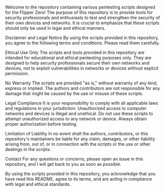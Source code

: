 Welcome to the repository containing various pentesting scripts designed for the Flipper Zero!
The purpose of this repository is to provide tools for security professionals and enthusiasts to test and strengthen the security of their own devices and networks.
It is crucial to emphasize that these scripts should only be used in legal and ethical manners.

Disclaimer and Legal Notice
By using the scripts provided in this repository, you agree to the following terms and conditions. Please read them carefully.

Ethical Use Only
The scripts and tools provided in this repository are intended for educational and ethical pentesting purposes only. They are designed to help security professionals secure their own networks and devices, not to exploit vulnerabilities in networks or devices without explicit permission.

No Warranty
The scripts are provided "as is," without warranty of any kind, express or implied. The authors and contributors are not responsible for any damage that might be caused by the use or misuse of these scripts.

Legal Compliance
It is your responsibility to comply with all applicable laws and regulations in your jurisdiction. Unauthorized access to computer networks and devices is illegal and unethical. Do not use these scripts to attempt unauthorized access to any network or device. Always obtain proper authorization before testing.

Limitation of Liability
In no event shall the authors, contributors, or this repository's maintainers be liable for any claim, damages, or other liability arising from, out of, or in connection with the scripts or the use or other dealings in the scripts.

Contact
For any questions or concerns, please open an issue in this repository, and I will get back to you as soon as possible.

By using the scripts provided in this repository, you acknowledge that you have read this README, agree to its terms, and are acting in compliance with legal and ethical standards.
